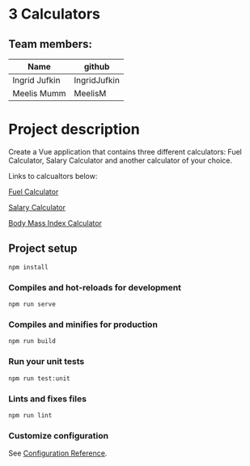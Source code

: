 # 3 Calculators

## Team members:
| Name | github |
| --- | --- |
| Ingrid Jufkin | IngridJufkin |
| Meelis Mumm | MeelisM |

# Project description

Create a Vue application that contains three different calculators: Fuel Calculator, Salary Calculator and another calculator of your choice.

Links to calcualtors below:

[Fuel Calculator](.src/components/FuelCalculator.vue)

[Salary Calculator](.src/components/SalaryCalculator.vue)

[Body Mass Index Calculator](./components/BodyMass.vue)


## Project setup
```
npm install
```

### Compiles and hot-reloads for development
```
npm run serve
```

### Compiles and minifies for production
```
npm run build
```

### Run your unit tests
```
npm run test:unit
```

### Lints and fixes files
```
npm run lint
```

### Customize configuration
See [Configuration Reference](https://cli.vuejs.org/config/).
